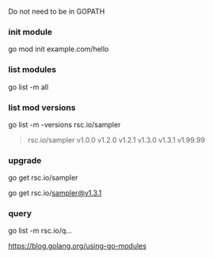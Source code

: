 Do not need to be in GOPATH


### init module

go mod init example.com/hello


### list modules

go list -m all


### list mod versions

go list -m -versions rsc.io/sampler

> rsc.io/sampler v1.0.0 v1.2.0 v1.2.1 v1.3.0 v1.3.1 v1.99.99


### upgrade

go get rsc.io/sampler

go get rsc.io/sampler@v1.3.1


### query

go list -m rsc.io/q...

https://blog.golang.org/using-go-modules
